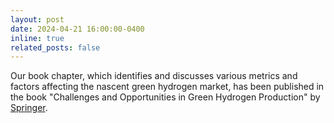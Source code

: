 ```yaml
---
layout: post
date: 2024-04-21 16:00:00-0400
inline: true
related_posts: false
---
```


Our book chapter, which identifies and discusses various metrics and factors affecting the nascent green hydrogen market, has been published in the book "Challenges and Opportunities in Green Hydrogen Production" by [Springer](https://link.springer.com/chapter/10.1007/978-981-97-1339-4_23).

